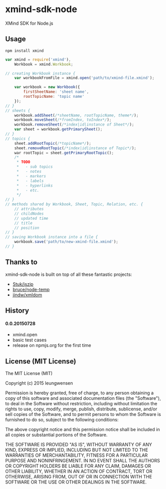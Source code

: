 # xmind-sdk-node

XMind SDK for Node.js

## Usage

```shell
npm install xmind
```

```javascript
var xmind = require('xmind'),
    Workbook = xmind.Workbook;

// creating Workbook instance {
    var workbookFromFile = xmind.open('path/to/xmind-file.xmind');

    var workbook = new Workbook({
        firstSheetName: 'sheet name',
        rootTopicName: 'topic name'
    });
// }
// sheets {
    workbook.addSheet(/*sheetName, rootTopicName, theme*/);
    workbook.moveSheet(/*fromIndex, toIndex*/);
    workbook.removeSheet(/*index|id|instance of Sheet*/);
    var sheet = workbook.getPrimarySheet();
// }
// topics {
    sheet.addRootTopic(/*topicName*/);
    sheet.removeRootTopic(/*index|id|instance of Topic*/);
    war rootTopic = sheet.getPrimaryRootTopic();
    /*
     * TODO
     *   - sub topics
     *   - notes
     *   - markers
     *   - labels
     *   - hyperlinks
     *   - etc.
     */
// }
// methods shared by Workbook, Sheet, Topic, Relation, etc. {
    // attributes
    // childNodes
    // updated time
    // title
    // position
// }
// saving Workbook instance into a file {
    workbook.save('path/to/new-xmind-file.xmind');
// }
```
## Thanks to

xmind-sdk-node is built on top of all these fantastic projects:

* [Stuk/jszip](https://github.com/Stuk/jszip)
* [bruce/node-temp](https://github.com/bruce/node-temp)
* [jindw/xmldom](https://github.com/jindw/xmldom)

## History

#### 0.0.20150728

* xmind.open
* basic test cases
* release on npmjs.org for the first time

## License (MIT License)

The MIT License (MIT)

Copyright (c) 2015 leungwensen

Permission is hereby granted, free of charge, to any person obtaining a copy
of this software and associated documentation files (the "Software"), to deal
in the Software without restriction, including without limitation the rights
to use, copy, modify, merge, publish, distribute, sublicense, and/or sell
copies of the Software, and to permit persons to whom the Software is
furnished to do so, subject to the following conditions:

The above copyright notice and this permission notice shall be included in all
copies or substantial portions of the Software.

THE SOFTWARE IS PROVIDED "AS IS", WITHOUT WARRANTY OF ANY KIND, EXPRESS OR
IMPLIED, INCLUDING BUT NOT LIMITED TO THE WARRANTIES OF MERCHANTABILITY,
FITNESS FOR A PARTICULAR PURPOSE AND NONINFRINGEMENT. IN NO EVENT SHALL THE
AUTHORS OR COPYRIGHT HOLDERS BE LIABLE FOR ANY CLAIM, DAMAGES OR OTHER
LIABILITY, WHETHER IN AN ACTION OF CONTRACT, TORT OR OTHERWISE, ARISING FROM,
OUT OF OR IN CONNECTION WITH THE SOFTWARE OR THE USE OR OTHER DEALINGS IN THE
SOFTWARE.

